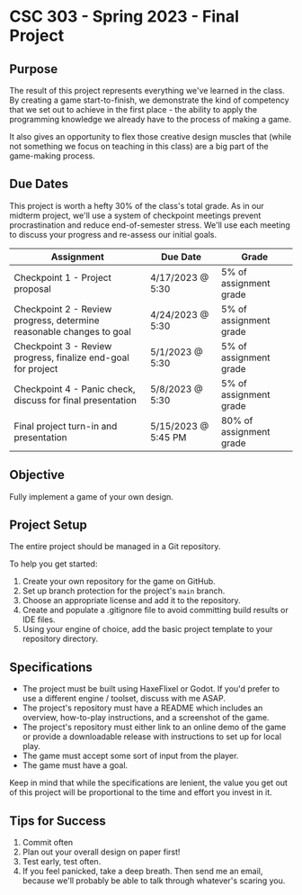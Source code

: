 # CSC 303 - Spring 2023 - Final Project

## Purpose
The result of this project represents everything we've learned in the class. By creating a game 
start-to-finish, we demonstrate the kind of competency that we set out to achieve in the first 
place - the ability to apply the programming knowledge we already have to the process of making a 
game.

It also gives an opportunity to flex those creative design muscles that (while not something we
focus on teaching in this class) are a big part of the game-making process.

## Due Dates
This project is worth a hefty 30% of the class's total grade. As in our midterm project, we'll 
use a system of checkpoint meetings prevent procrastination and reduce end-of-semester stress. 
We'll use each meeting to discuss your progress and re-assess our initial goals.

Assignment                                                           | Due Date            | Grade
-------------------------------------------------------------------- | ------------------- | ----------------------
Checkpoint 1 - Project proposal                                      | 4/17/2023 @ 5:30    | 5% of assignment grade
Checkpoint 2 - Review progress, determine reasonable changes to goal | 4/24/2023 @ 5:30    | 5% of assignment grade
Checkpoint 3 - Review progress, finalize end-goal for project        | 5/1/2023 @ 5:30     | 5% of assignment grade
Checkpoint 4 - Panic check, discuss for final presentation           | 5/8/2023 @ 5:30     | 5% of assignment grade
Final project turn-in and presentation                               | 5/15/2023 @ 5:45 PM | 80% of assignment grade

## Objective
Fully implement a game of your own design.

## Project Setup
The entire project should be managed in a Git repository. 

To help you get started:
 1. Create your own repository for the game on GitHub.
 2. Set up branch protection for the project's `main` branch.
 3. Choose an appropriate license and add it to the repository.
 4. Create and populate a .gitignore file to avoid committing build results or IDE files.
 5. Using your engine of choice, add the basic project template to your repository directory.

## Specifications
 * The project must be built using HaxeFlixel or Godot. If you'd prefer to use a different engine /
   toolset, discuss with me ASAP.
 * The project's repository must have a README which includes an overview, how-to-play instructions,
   and a screenshot of the game.
 * The project's repository must either link to an online demo of the game or provide a downloadable
   release with instructions to set up for local play.
 * The game must accept some sort of input from the player.
 * The game must have a goal.

Keep in mind that while the specifications are lenient, the value you get out of this project will
be proportional to the time and effort you invest in it.

## Tips for Success
 1. Commit often
 2. Plan out your overall design on paper first!
 3. Test early, test often.
 4. If you feel panicked, take a deep breath. Then send me an email, because we'll probably be able 
to talk through whatever's scaring you.
